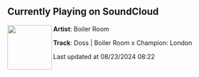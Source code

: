 ## Currently Playing on SoundCloud

[<img align="left" width="100" src="https://i1.sndcdn.com/artworks-PULwyyL0nvzuoWcH-guKzgw-t500x500.jpg">](https://soundcloud.com/platform/doss-champion-london)

**Artist**: Boiler Room 

**Track**: Doss | Boiler Room x Champion: London

Last updated at 08/23/2024 08:22
